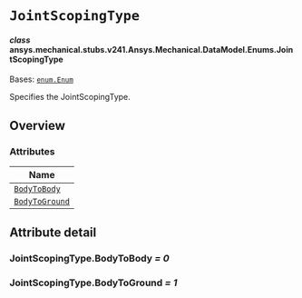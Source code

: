 <!-- vale off -->

<a id="jointscopingtype"></a>

# `JointScopingType`

<a id="ansys.mechanical.stubs.v241.Ansys.Mechanical.DataModel.Enums.JointScopingType"></a>

#### *class* ansys.mechanical.stubs.v241.Ansys.Mechanical.DataModel.Enums.JointScopingType

Bases: [`enum.Enum`](https://docs.python.org/3/library/enum.html#enum.Enum)

Specifies the JointScopingType.

<!-- !! processed by numpydoc !! -->

<a id="overview"></a>

## Overview

### Attributes

| Name |
| -------------------------------------------------- |
| [`BodyToBody`](#JointScopingType.BodyToBody) |
| [`BodyToGround`](#JointScopingType.BodyToGround) |

<a id="attribute-detail"></a>

## Attribute detail

<a id="JointScopingType.BodyToBody"></a>

### JointScopingType.BodyToBody *= 0*

<a id="JointScopingType.BodyToGround"></a>

### JointScopingType.BodyToGround *= 1*

<!-- vale on -->
